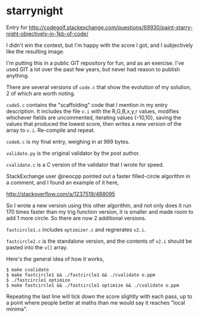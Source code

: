 # starrynight
Entry for http://codegolf.stackexchange.com/questions/69930/paint-starry-night-objectively-in-1kb-of-code/

I didn't win the contest, but I'm happy with the score I got, and I subjectively like the resulting image.

I'm putting this in a public GIT repository for fun, and as an exercise. I've used GIT a lot over the past few years, but never had reason to publish anything.

There are several versions of `code.c` that show the evolution of my solution, 2 of which are worth noting.

`code5.c` contains the "scaffolding" code that I mention in my entry description. It includes the file `v.i` with the R,G,B,x,y,r values, modifies whichever fields are uncommented, iterating values {-10,10}, saving the values that produced the lowest score, then writes a new version of the array to `v.i`. Re-compile and repeat.

`code6.c` is my final entry, weighing in at 999 bytes.

`validate.py` is the original validator by the post author.

`cvalidate.c` is a C version of the validator that I wrote for speed.

StackExchange user @neocpp pointed out a faster filled-circle algorithm in a comment, and I found an example of it here,

http://stackoverflow.com/a/1237519/488095

So I wrote a new version using this other algorithm, and not only does it run 170 times faster than my trig function version, it is smaller and made room to add 1 more circle. So there are now 2 additional versions.

`fastcircle1.c` includes `optimizer.c` and regnerates `v2.i`.

`fastcircle2.c` is the standalone version, and the contents of `v2.i` should be pasted into the `v[]` array.

Here's the general idea of how it works,

    $ make cvalidate
    $ make fastcircle1 && ./fastcircle1 && ./cvalidate o.ppm
    $ ./fastcircle1 optimize
    $ make fastcircle1 && ./fastcircle1 optimize && ./cvalidate o.ppm

Repeating the last line will tick down the score slightly with each pass, up to a point where people better at maths than me would say it reaches "local minima".
